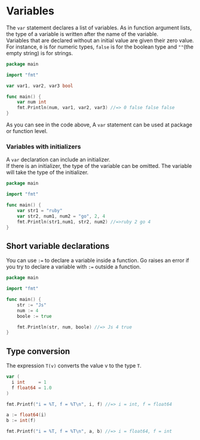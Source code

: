 # Variables

The `var` statement declares a list of variables. As in function argument lists, the type of a variable is written after the name of the variable.  
Variables that are declared without an initial value are given their zero value. For instance, `0` is for numeric types, `false` is for the boolean type and `""`(the empty string) is for strings.

```go
package main

import "fmt"

var var1, var2, var3 bool

func main() {
	var num int
	fmt.Println(num, var1, var2, var3) //=> 0 false false false
}
```

As you can see in the code above, A `var` statement can be used at package or function level.

### Variables with initializers

A `var` declaration can include an initializer.  
 If there is an initializer, the type of the variable can be omitted. The variable will take the type of the initializer.

```go
package main

import "fmt"

func main() {
	var str1 = "ruby"
	var str2, num1, num2 = "go", 2, 4
	fmt.Println(str1,num1, str2, num2) //=>ruby 2 go 4
}
```

## Short variable declarations

You can use `:=` to declare a variable inside a function. Go raises an error if you try to declare a variable with `:=` outside a function.

```go
package main

import "fmt"

func main() {
	str := "Js"
	num := 4
	boole := true

	fmt.Println(str, num, boole) //=> Js 4 true
}
```

## Type conversion

The expression `T(v)` converts the value v to the type `T`.

```go
var (
  i int     = 1
  f float64 = 1.0
)

fmt.Printf("i = %T, f = %T\n", i, f) //=> i = int, f = float64

a := float64(i)
b := int(f)

fmt.Printf("i = %T, f = %T\n", a, b) //=> i = float64, f = int
```
